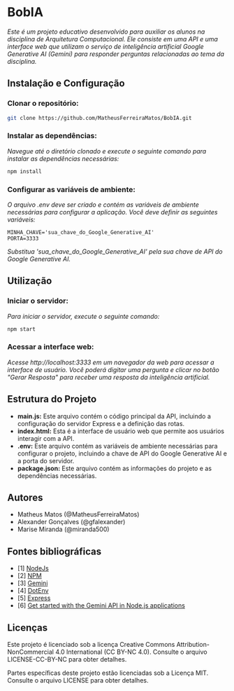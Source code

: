# BobIA

_Este é um projeto educativo desenvolvido para auxiliar os alunos na disciplina de Arquitetura Computacional. Ele consiste em uma API e uma interface web que utilizam o serviço de inteligência artificial Google Generative AI (Gemini) para responder perguntas relacionadas ao tema da disciplina._

## Instalação e Configuração

### Clonar o repositório:

```bash
git clone https://github.com/MatheusFerreiraMatos/BobIA.git
```

### Instalar as dependências:

*Navegue até o diretório clonado e execute o seguinte comando para instalar as dependências necessárias:*

```bash
npm install
```

### Configurar as variáveis de ambiente:

*O arquivo .env deve ser criado e contém as variáveis de ambiente necessárias para configurar a aplicação. Você deve definir as seguintes variáveis:*

```env
MINHA_CHAVE='sua_chave_do_Google_Generative_AI'
PORTA=3333
```

_*Substitua 'sua_chave_do_Google_Generative_AI' pela sua chave de API do Google Generative AI.*_

## Utilização

### Iniciar o servidor:

*Para iniciar o servidor, execute o seguinte comando:*

```bash
npm start
```

### Acessar a interface web:

*Acesse http://localhost:3333 em um navegador da web para acessar a interface de usuário. Você poderá digitar uma pergunta e clicar no botão "Gerar Resposta" para receber uma resposta da inteligência artificial.*

## Estrutura do Projeto

- **main.js:** Este arquivo contém o código principal da API, incluindo a configuração do servidor Express e a definição das rotas.
- **index.html:** Esta é a interface de usuário web que permite aos usuários interagir com a API.
- **.env:** Este arquivo contém as variáveis de ambiente necessárias para configurar o projeto, incluindo a chave de API do Google Generative AI e a porta do servidor.
- **package.json:** Este arquivo contém as informações do projeto e as dependências necessárias.

## Autores

- Matheus Matos (@MatheusFerreiraMatos)
- Alexander Gonçalves (@gfalexander)
- Marise Miranda (@miranda500)

## Fontes bibliográficas

- [1] [NodeJs](https://nodejs.org/en)
- [2] [NPM](https://nodejs.org/en)
- [3] [Gemini](https://nodejs.org/en)
- [4] [DotEnv](https://www.npmjs.com/package/express)
- [5] [Express](https://www.npmjs.com/package/express)
- [6] [Get started with the Gemini API in Node.js applications](https://ai.google.dev/tutorials/get_started_node?hl=en)

Licenças
---------

Este projeto é licenciado sob a licença Creative Commons Attribution-NonCommercial 4.0 International (CC BY-NC 4.0). Consulte o arquivo LICENSE-CC-BY-NC para obter detalhes.

Partes específicas deste projeto estão licenciadas sob a Licença MIT. Consulte o arquivo LICENSE para obter detalhes.


